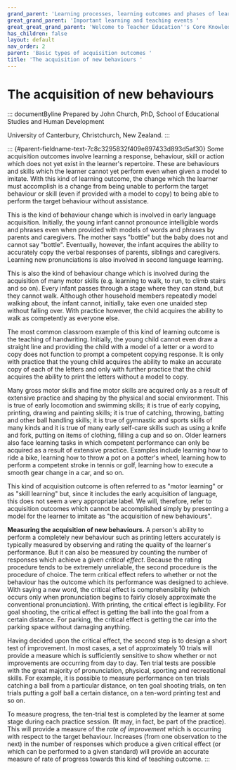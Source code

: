 ```yaml
---
grand_parent: 'Learning processes, learning outcomes and phases of learning '
great_grand_parent: 'Important learning and teaching events '
great_great_grand_parent: 'Welcome to Teacher Education''s Core Knowledge and Skills.'
has_children: false
layout: default
nav_order: 2
parent: 'Basic types of acquisition outcomes '
title: 'The acquisition of new behaviours '
---
```

# The acquisition of new behaviours 


::: documentByline
Prepared by John Church, PhD, School of Educational Studies and Human
Development

University of Canterbury, Christchurch, New Zealand.
:::

::: {#parent-fieldname-text-7c8c3295832f409e897433d893d5af30}
Some acquisition outcomes involve learning a response, behaviour, skill
or action which does not yet exist in the learner's repertoire. These
are behaviours and skills which the learner cannot yet perform even when
given a model to imitate. With this kind of learning outcome, the change
which the learner must accomplish is a change from being unable to
perform the target behaviour or skill (even if provided with a model to
copy) to being able to perform the target behaviour without assistance.

This is the kind of behaviour change which is involved in early language
acquisition. Initially, the young infant cannot pronounce intelligible
words and phrases even when provided with models of words and phrases by
parents and caregivers. The mother says "bottle" but the baby does not
and cannot say "bottle". Eventually, however, the infant acquires the
ability to accurately copy the verbal responses of parents, siblings and
caregivers. Learning new pronunciations is also involved in second
language learning.

This is also the kind of behaviour change which is involved during the
acquisition of many motor skills (e.g. learning to walk, to run, to
climb stairs and so on). Every infant passes through a stage where they
can stand, but they cannot walk. Although other household members
repeatedly model walking about, the infant cannot, initially, take even
one unaided step without falling over. With practice however, the child
acquires the ability to walk as competently as everyone else.

The most common classroom example of this kind of learning outcome is
the teaching of handwriting. Initially, the young child cannot even draw
a straight line and providing the child with a model of a letter or a
word to copy does not function to prompt a competent copying response.
It is only with practice that the young child acquires the ability to
make an accurate copy of each of the letters and only with further
practice that the child acquires the ability to print the letters
without a model to copy.

Many gross motor skills and fine motor skills are acquired only as a
result of extensive practice and shaping by the physical and social
environment. This is true of early locomotion and swimming skills; it is
true of early copying, printing, drawing and painting skills; it is true
of catching, throwing, batting and other ball handling skills; it is
true of gymnastic and sports skills of many kinds and it is true of many
early self-care skills such as using a knife and fork, putting on items
of clothing, filling a cup and so on. Older learners also face learning
tasks in which competent performance can only be acquired as a result of
extensive practice. Examples include learning how to ride a bike,
learning how to throw a pot on a potter\'s wheel, learning how to
perform a competent stroke in tennis or golf, learning how to execute a
smooth gear change in a car, and so on.

This kind of acquisition outcome is often referred to as "motor
learning" or as "skill learning" but, since it includes the early
acquisition of language, this does not seem a very appropriate label. We
will, therefore, refer to acquisition outcomes which cannot be
accomplished simply by presenting a model for the learner to imitate as
"the acquisition of new behaviours".

**Measuring the acquisition of new behaviours.** A person's ability to
perform a completely new behaviour such as printing letters accurately
is typically measured by observing and rating the quality of the
learner's performance. But it can also be measured by counting the
number of responses which achieve a given *critical effect*. Because the
rating procedure tends to be extremely unreliable, the second procedure
is the procedure of choice. The term critical effect refers to whether
or not the behaviour has the outcome which its performance was designed
to achieve. With saying a new word, the critical effect is
comprehensibility (which occurs only when pronunciation begins to fairly
closely approximate the conventional pronunciation). With printing, the
critical effect is legibility. For goal shooting, the critical effect is
getting the ball into the goal from a certain distance. For parking, the
critical effect is getting the car into the parking space without
damaging anything.

Having decided upon the critical effect, the second step is to design a
short test of improvement. In most cases, a set of approximately 10
trials will provide a measure which is sufficiently sensitive to show
whether or not improvements are occurring from day to day. Ten trial
tests are possible with the great majority of pronunciation, physical,
sporting and recreational skills. For example, it is possible to measure
performance on ten trials catching a ball from a particular distance, on
ten goal shooting trials, on ten trials putting a golf ball a certain
distance, on a ten-word printing test and so on.

To measure progress, the ten-trial test is completed by the learner at
some stage during each practice session. (It may, in fact, be part of
the practice). This will provide a measure of the *rate of improvement*
which is occurring with respect to the target behaviour. Increases (from
one observation to the next) in the number of responses which produce a
given critical effect (or which can be performed to a given standard)
will provide an accurate measure of rate of progress towards this kind
of teaching outcome.
:::
